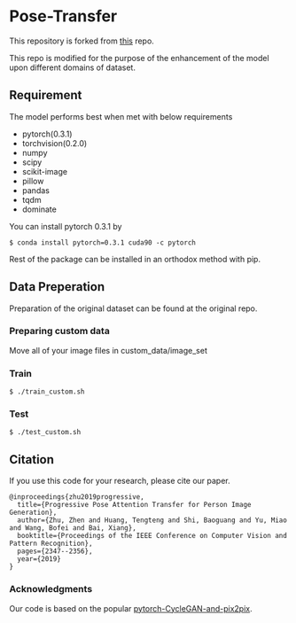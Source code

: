 # Pose-Transfer
This repository is forked from [this](https://github.com/tengteng95/Pose-Transfer) repo.

This repo is modified for the purpose of the enhancement of the model upon different domains of dataset.

## Requirement
The model performs best when met with below requirements

* pytorch(0.3.1)
* torchvision(0.2.0)
* numpy
* scipy
* scikit-image
* pillow
* pandas
* tqdm
* dominate

You can install pytorch 0.3.1 by
```{commandline}
$ conda install pytorch=0.3.1 cuda90 -c pytorch
```
Rest of the package can be installed in an orthodox method with pip.

## Data Preperation
Preparation of the original dataset can be found at the original repo.

### Preparing custom data
Move all of your image files in custom_data/image_set

### Train
```{commandline}
$ ./train_custom.sh
```

### Test
```{commandline}
$ ./test_custom.sh
```

## Citation
If you use this code for your research, please cite our paper.
```
@inproceedings{zhu2019progressive,
  title={Progressive Pose Attention Transfer for Person Image Generation},
  author={Zhu, Zhen and Huang, Tengteng and Shi, Baoguang and Yu, Miao and Wang, Bofei and Bai, Xiang},
  booktitle={Proceedings of the IEEE Conference on Computer Vision and Pattern Recognition},
  pages={2347--2356},
  year={2019}
}
```

### Acknowledgments
Our code is based on the popular [pytorch-CycleGAN-and-pix2pix](https://github.com/junyanz/pytorch-CycleGAN-and-pix2pix).
